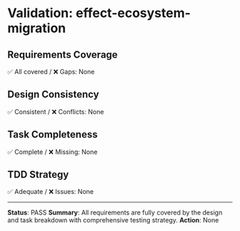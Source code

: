 # Validation: effect-ecosystem-migration

## Requirements Coverage
✅ All covered / ❌ Gaps:
None

## Design Consistency
✅ Consistent / ❌ Conflicts:
None

## Task Completeness
✅ Complete / ❌ Missing:
None

## TDD Strategy
✅ Adequate / ❌ Issues:
None

---

**Status**: PASS
**Summary**: All requirements are fully covered by the design and task breakdown with comprehensive testing strategy.
**Action**: None
